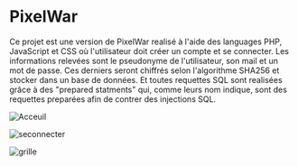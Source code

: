 # PixelWar

Ce projet est une version de PixelWar realisé à l'aide des languages PHP, JavaScript et CSS où l'utilisateur doit créer un compte et se connecter. Les informations relevées sont le pseudonyme de l'utilisateur, son mail et un mot de passe. Ces derniers seront chiffrés selon l'algorithme SHA256 et stocker dans un base de données. Et toutes requettes SQL sont realisées grâce à des "prepared statments" qui, comme leurs nom indique, sont des requettes preparées afin de contrer des injections SQL.

![Acceuil](https://github.com/GoldenPants112/PixelWar/assets/104978047/6900e32a-a075-4289-843a-10dd6b21dc89)

![seconnecter](https://github.com/GoldenPants112/PixelWar/assets/104978047/9f29d683-da7f-475b-98e6-beae2da78ea4)



![grille](https://github.com/GoldenPants112/PixelWar/assets/104978047/8b75f6b5-e74b-4fd9-b093-c0880a6ea55f)

